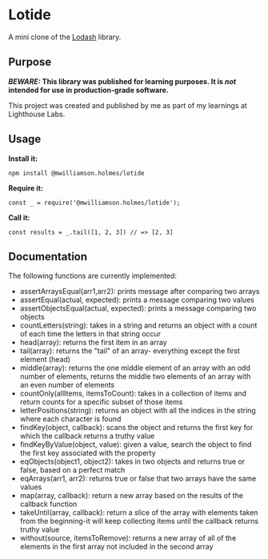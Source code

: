 # Lotide

A mini clone of the [Lodash](https://lodash.com) library.

## Purpose

**_BEWARE:_ This library was published for learning purposes. It is _not_ intended for use in production-grade software.**

This project was created and published by me as part of my learnings at Lighthouse Labs. 

## Usage

**Install it:**

`npm install @mwilliamson.holmes/lotide`

**Require it:**

`const _ = require('@mwilliamson.holmes/lotide');`

**Call it:**

`const results = _.tail([1, 2, 3]) // => [2, 3]`

## Documentation

The following functions are currently implemented:

* assertArraysEqual(arr1,arr2): prints message after comparing two arrays
* assertEqual(actual, expected): prints a message comparing two values
* assertObjectsEqual(actual, expected): prints a message comparing two objects
* countLetters(string): takes in a string and returns an object with a count of each time the letters in that string occur
* head(array): returns the first item in an array
* tail(array): returns the "tail" of an array- everything except the first element (head)
* middle(array): returns the one middle element of an array with an odd number of elements, returns the middle two elements of an array with an even number of elements
* countOnly(allItems, itemsToCount): takes in a collection of items and return counts for a specific subset of those items
* letterPositions(string): returns an object with all the indices in the string where each character is found
* findKey(object, callback): scans the object and returns the first key for which the callback returns a truthy value
* findKeyByValue(object, value): given a value, search the object to find the first key associated with the property
* eqObjects(object1, object2): takes in two objects and returns true or false, based on a perfect match
* eqArrays(arr1, arr2): returns true or false that two arrays have the same values
* map(array, callback): return a new array based on the results of the callback function
* takeUntil(array, callback): return a slice of the array with elements taken from the beginning-it will keep collecting items until the callback returns  truthy value
* without(source, itemsToRemove): returns a new array of all of the elements in the first array not included in the second array
